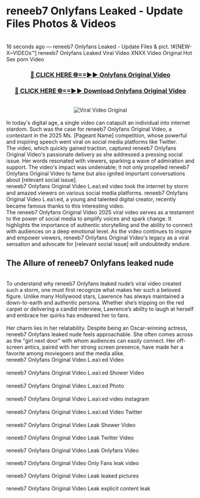 # reneeb7 Onlyfans Leaked - Update Files Photos & Videos 
<br>
16 seconds ago — reneeb7 Onlyfans Leaked - Update Files & pict. !#[NEW-X~VIDEOs™] reneeb7 Onlyfans Leaked Viral Video XNXX Video Original Hot Sex porn Video
<br>
<div align="center">
<h3><a href="http://freeplayer.one?title=reneeb7&ref=25OR" rel="nofollow">🔴 CLICK HERE 🌐==►► Onlyfans Original Video</a></h3>
<h3><a href="http://freeplayer.one?title=reneeb7&ref=25OR" rel="nofollow">🔴 CLICK HERE 🌐==►► Download Onlyfans Original Video</a></h3>
<br>
<a href="http://freeplayer.one?title=reneeb7&ref=25OR" rel="nofollow" data-target="animated-image.originalLink"><img src="https://i.ibb.co.com/xMMVF88/686577567.gif" alt="Viral Video Original" style="max-width: 100%; display: inline-block;" data-target="animated-image.originalImage"></a>
</div>
<br>
In today's digital age, a single video can catapult an individual into internet stardom. Such was the case for reneeb7 Onlyfans Original Video, a contestant in the 2025 Ms. [Pageant Name] competition, whose powerful and inspiring speech went viral on social media platforms like Twitter.
<br>
The video, which quickly gained traction, captured reneeb7 Onlyfans Original Video's passionate delivery as she addressed a pressing social issue. Her words resonated with viewers, sparking a wave of admiration and support. The video's impact was undeniable; it not only propelled reneeb7 Onlyfans Original Video to fame but also ignited important conversations about [relevant social issue].
<br>
reneeb7 Onlyfans Original Video L.ea𝚔ed video took the internet by storm and amazed viewers on various social media platforms. reneeb7 Onlyfans Original Video L.ea𝚔ed, a young and talented digital creator, recently became famous thanks to this interesting video.
<br>
The reneeb7 Onlyfans Original Video 2025 viral video serves as a testament to the power of social media to amplify voices and spark change. It highlights the importance of authentic storytelling and the ability to connect with audiences on a deep emotional level. As the video continues to inspire and empower viewers, reneeb7 Onlyfans Original Video's legacy as a viral sensation and advocate for [relevant social issue] will undoubtedly endure.
<br>
<h2>The Allure of reneeb7 Onlyfans leaked nude</h2>
<br>
To understand why reneeb7 Onlyfans leaked nude’s viral video created such a storm, one must first recognize what makes her such a beloved figure. Unlike many Hollywood stars, Lawrence has always maintained a down-to-earth and authentic persona. Whether she’s tripping on the red carpet or delivering a candid interview, Lawrence’s ability to laugh at herself and embrace her quirks has endeared her to fans.
<br><br>
Her charm lies in her relatability. Despite being an Oscar-winning actress, reneeb7 Onlyfans leaked nude feels approachable. She often comes across as the "girl next door" with whom audiences can easily connect. Her off-screen antics, paired with her strong screen presence, have made her a favorite among moviegoers and the media alike.
<br>
reneeb7 Onlyfans Original Video L.ea𝚔ed Video
<br><br>
reneeb7 Onlyfans Original Video L.ea𝚔ed Shower Video
<br><br>
reneeb7 Onlyfans Original Video L.ea𝚔ed Photo
<br><br>
reneeb7 Onlyfans Original Video L.ea𝚔ed video instagram
<br><br>
reneeb7 Onlyfans Original Video L.ea𝚔ed Video Twitter
<br><br>
reneeb7 Onlyfans Original Video Leak Shower Video
<br><br>
reneeb7 Onlyfans Original Video Leak Twitter Video
<br><br>
reneeb7 Onlyfans Original Video Leak Onlyfans Video
<br><br>
reneeb7 Onlyfans Original Video Only Fans leak video
<br><br>
reneeb7 Onlyfans Original Video Leak leaked pictures
<br><br>
reneeb7 Onlyfans Original Video Leak explicit content leak